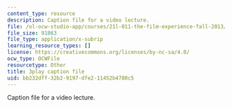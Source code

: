 ```yaml
---
content_type: resource
description: Caption file for a video lecture.
file: /ol-ocw-studio-app/courses/21l-011-the-film-experience-fall-2013/bb232dff32b29197dfe211452b4780c5_NOT1VZrNkMo.srt
file_size: 91863
file_type: application/x-subrip
learning_resource_types: []
license: https://creativecommons.org/licenses/by-nc-sa/4.0/
ocw_type: OCWFile
resourcetype: Other
title: 3play caption file
uid: bb232dff-32b2-9197-dfe2-11452b4780c5
---
```

Caption file for a video lecture.